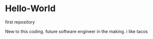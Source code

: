 # Hello-World
first repository

New to this coding. future software engineer in the making. i like tacos

